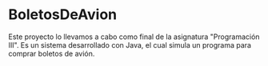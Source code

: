 # BoletosDeAvion
Este proyecto lo llevamos a cabo como final de la asignatura "Programación III". Es un sistema desarrollado con Java, el cual simula un programa para comprar boletos de avión.
